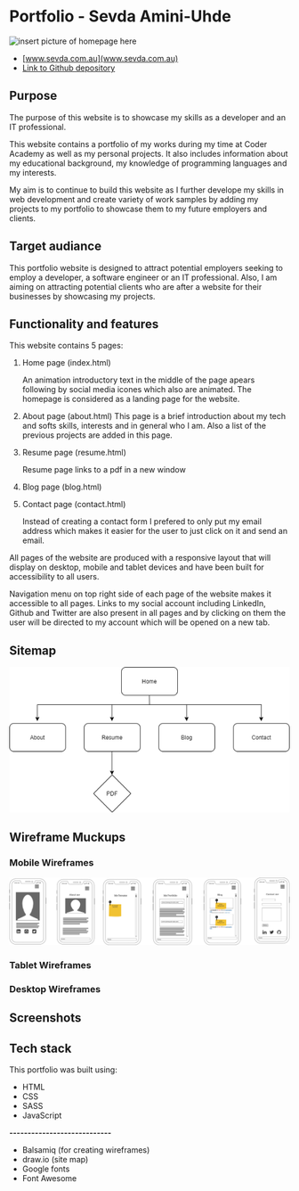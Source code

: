 # **Portfolio** - Sevda Amini-Uhde
![insert picture of homepage here]()
* [www.sevda.com.au](www.sevda.com.au)
* [Link to Github depository](https://github.com/Sevicode/portfolio_sevda)

## Purpose

The purpose of this website is to showcase my skills as a developer and an IT professional. 

This website contains a portfolio of my works during my time at Coder Academy as well as my personal projects. It also includes information about my educational background, my knowledge of programming languages and my interests. 

My aim is to continue to build this website as I further develope my skills in web development and create variety of work samples by adding my projects to my portfolio to showcase them to my future employers and clients.


## Target audiance

This portfolio website is designed to attract potential employers seeking to employ a developer, a software engineer or an IT professional. Also, I am aiming on attracting potential clients who are after a website for their businesses by showcasing my projects.

## Functionality and features

This website contains 5 pages:

1. Home page (index.html)

   An animation introductory text in the middle of the page apears following by social media icones which also are animated. The homepage is considered as a landing page for the website.

2. About page (about.html)
   This page is a brief introduction about my tech and softs skills, interests and in general who I am. Also a list of the previous projects are added in this page.



3. Resume page (resume.html)

    Resume page links to a pdf in a new window

4. Blog page (blog.html)

5. Contact page (contact.html)

    Instead of creating a contact form I prefered to only put my email address which makes it easier for the user to just click on it and send an email.

All pages of the website are produced with a responsive layout that will display on desktop, mobile and tablet devices and have been built for accessibility to all users.

Navigation menu on top right side of each page of the website makes it accessible to all pages. Links to my social account including LinkedIn, Github and Twitter are also present in all pages and by clicking on them the user will be directed to my account which will be opened on a new tab.



## Sitemap

![sitemap](docs/sitemap.png)

## Wireframe Muckups

### Mobile Wireframes

![Mobile wireframes](/docs/mobile.png)

### Tablet Wireframes

### Desktop Wireframes



## Screenshots



## Tech stack

This portfolio was built using:


* HTML
* CSS
* SASS
* JavaScript

**----------------------------**

* Balsamiq (for creating wireframes)
* draw.io (site map)
* Google fonts
* Font Awesome
